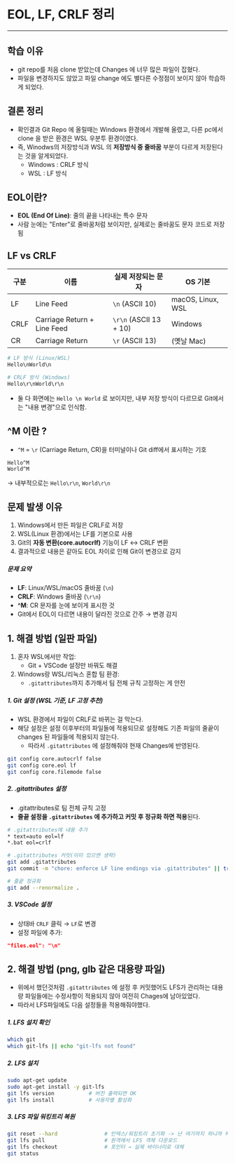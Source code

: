 # EOL, LF, CRLF 정리

---

>

## 학습 이유

- git repo를 처음 clone 받았는데 Changes 에 너무 많은 파일이 잡혔다. 
- 파일을 변경하지도 않았고 파일 change  에도 별다른 수정점이 보이지 않아 학습하게 되었다. 

## 결론 정리 

- 확인결과 Git Repo 에 올릴때는 Windows 환경에서 개발해 올렸고, 다른 pc에서 clone 을 받은 환경은 WSL 우분투 환경이였다. 
- 즉, Winodws의 저장방식과 WSL 의 **저장방식 중 줄바꿈** 부분이 다르게 저장된다는 것을 알게되었다. 
  - Windows : CRLF 방식 
  - WSL : LF 방식

## EOL이란?

- **EOL (End Of Line)**: 줄의 끝을 나타내는 특수 문자
- 사람 눈에는 "Enter"로 줄바꿈처럼 보이지만, 실제로는 줄바꿈도 문자 코드로 저장됨

## LF vs CRLF

| 구분 | 이름                        | 실제 저장되는 문자     | OS 기본           |
| ---- | --------------------------- | ---------------------- | ----------------- |
| LF   | Line Feed                   | `\n` (ASCII 10)        | macOS, Linux, WSL |
| CRLF | Carriage Return + Line Feed | `\r\n` (ASCII 13 + 10) | Windows           |
| CR   | Carriage Return             | `\r` (ASCII 13)        | (옛날 Mac)        |

```bash
# LF 방식 (Linux/WSL)
Hello\nWorld\n

# CRLF 방식 (Windows)
Hello\r\nWorld\r\n
```

- 둘 다 화면에는 `Hello \n World` 로 보이지만, 내부 저장 방식이 다르므로 Git에서는 "내용 변경"으로 인식함.

## ^M 이란 ?  

- `^M` = `\r` (Carriage Return, CR)을 터미널이나 Git diff에서 표시하는 기호

```
Hello^M
World^M
```

→ 내부적으로는 `Hello\r\n`, `World\r\n`

## 문제 발생 이유 

1. Windows에서 만든 파일은 CRLF로 저장
2. WSL(Linux 환경)에서는 LF를 기본으로 사용
3. Git의 **자동 변환(core.autocrlf)** 기능이 LF ↔ CRLF 변환
4. 결과적으로 내용은 같아도 EOL 차이로 인해 Git이 변경으로 감지

##### 문제 요약

- **LF**: Linux/WSL/macOS 줄바꿈 (`\n`)
- **CRLF**: Windows 줄바꿈 (`\r\n`)
- **^M**: CR 문자를 눈에 보이게 표시한 것
- Git에서 EOL이 다르면 내용이 달라진 것으로 간주 → 변경 감지

## 1. 해결 방법 (일판 파일)

1. 혼자 WSL에서만 작업: 
   - Git + VSCode 설정만 바꿔도 해결
2. Windows랑 WSL/리눅스 혼합 팀 환경: 
   - `.gitattributes`까지 추가해서 팀 전체 규칙 고정하는 게 안전

##### 1. Git 설정 (WSL 기준, LF 고정 추천) 

- WSL 환경에서 파일이 CRLF로 바뀌는 걸 막는다. 
- 해당 설정은 설정 이후부터의 파일들에 적용되므로 설정해도 기존 파일의 줄끝이 changes 된 파일들에 적용되지 않는다. 
  - 따라서 `.gitattributes` 에 설정해줘야 현재 Changes에 반영된다. 

```bash
git config core.autocrlf false
git config core.eol lf
git config core.filemode false
```

##### 2. .gitattributes 설정 

- .gitattributes로 팀 전체 규칙 고정 
- **줄끝 설정을 `.gitattributes` 에 추가하고 커밋 후 정규화 하면 적용**된다.

```bash
# .gitattributes에 내용 추가 
* text=auto eol=lf
*.bat eol=crlf

# .gitattributes 커밋(이미 있으면 생략)
git add .gitattributes
git commit -m "chore: enforce LF line endings via .gitattributes" || true

# 줄끝 정규화
git add --renormalize .
```

##### 3. VSCode 설정

- 상태바 `CRLF` 클릭 → `LF`로 변경
- 설정 파일에 추가:

```json
"files.eol": "\n"
```

## 2. 해결 방법 (png, glb 같은 대용량 파일)

- 위에서 했던것처럼 `.gitattributes` 에 설정 후 커밋했어도 LFS가 관리하는 대용량 파일들에는 수정사항이 적용되지 않아 여전히 Chages에 남아있었다. 
- 따라서 LFS파일에도 다음 설정들을 적용해줘야했다. 

##### 1. LFS 설치 확인 

```bash
which git
which git-lfs || echo "git-lfs not found"
```

##### 2. LFS 설치 

```bash
sudo apt-get update
sudo apt-get install -y git-lfs
git lfs version           # 버전 출력되면 OK
git lfs install           # 사용자별 활성화
```

##### 3. LFS 파일 워킹트리 복원

```bash
git reset --hard               # 인덱스/워킹트리 초기화 -> 난 여기까지 하니까 해결됨 !!
git lfs pull                   # 원격에서 LFS 객체 다운로드
git lfs checkout               # 포인터 → 실제 바이너리로 대체
git status
```

